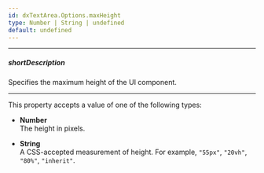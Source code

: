 ```yaml
---
id: dxTextArea.Options.maxHeight
type: Number | String | undefined
default: undefined
---
```

---
##### shortDescription
Specifies the maximum height of the UI component.

---
This property accepts a value of one of the following types:

- **Number**  
The height in pixels.

- **String**  
A CSS-accepted measurement of height. For example, `"55px"`,  `"20vh"`, `"80%"`, `"inherit"`.